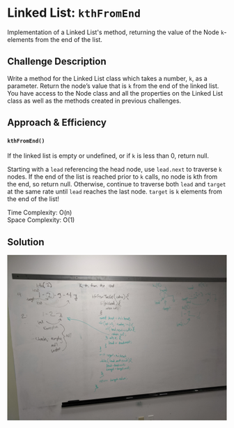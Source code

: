 # Linked List: `kthFromEnd`
Implementation of a Linked List's method, returning the value of the Node `k`-elements from the end of the list.

## Challenge Description
Write a method for the Linked List class which takes a number, `k`, as a parameter. Return the node’s value that is `k` from the end of the linked list. You have access to the Node class and all the properties on the Linked List class as well as the methods created in previous challenges.

## Approach & Efficiency
#### `kthFromEnd()`
If the linked list is empty or undefined, or if `k` is less than 0, return null.

Starting with a `lead` referencing the head node, use `lead.next` to traverse `k` nodes. If the end of the list is reached prior to `k` calls, no node is kth from the end, so return null. Otherwise, continue to traverse both `lead` and `target` at the same rate until `lead` reaches the last node. `target` is `k` elements from the end of the list!

Time Complexity: O(n)  
Space Complexity: O(1)

## Solution
![](assets/whiteboard-07.jpg)
